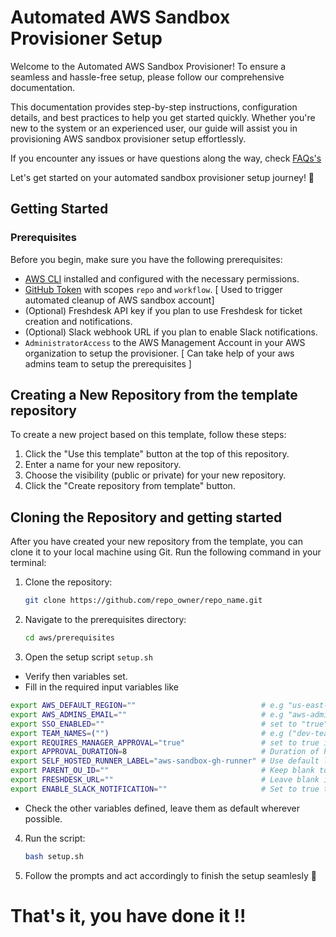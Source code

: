 # Automated AWS Sandbox Provisioner Setup

Welcome to the Automated AWS Sandbox Provisioner! To ensure a seamless and hassle-free setup, please follow our comprehensive documentation.

This documentation provides step-by-step instructions, configuration details, and best practices to help you get started quickly. Whether you're new to the system or an experienced user, our guide will assist you in provisioning AWS sandbox provisioner setup  effortlessly.

If you encounter any issues or have questions along the way, check [FAQs's](FAQ.md)


Let's get started on your automated sandbox provisioner setup journey! 🚀

## Getting Started

### Prerequisites

Before you begin, make sure you have the following prerequisites:

- [AWS CLI](https://aws.amazon.com/cli/) installed and configured with the necessary permissions.
- [GitHub Token](https://docs.github.com/en/authentication/keeping-your-account-and-data-secure/creating-a-personal-access-token) with scopes `repo` and `workflow`. [ Used to trigger automated cleanup of AWS sandbox account]
- (Optional) Freshdesk API key if you plan to use Freshdesk for ticket creation and notifications.
- (Optional) Slack webhook URL if you plan to enable Slack notifications.
- `AdministratorAccess` to the AWS Management Account in your AWS organization to setup the provisioner. [ Can take help of your aws admins team to setup the prerequisites ]

## Creating a New Repository from the template repository

To create a new project based on this template, follow these steps:

1. Click the "Use this template" button at the top of this repository.
2. Enter a name for your new repository.
3. Choose the visibility (public or private) for your new repository.
4. Click the "Create repository from template" button.

## Cloning the Repository and getting started
After you have created your new repository from the template, you can clone it to your local machine using Git. Run the following command in your terminal:

1. Clone the repository:
   ```bash
   git clone https://github.com/repo_owner/repo_name.git
   ```

2. Navigate to the prerequisites directory:
   ```bash
   cd aws/prerequisites
   ```
3. Open the setup script `setup.sh`
- Verify then variables set.
- Fill in the required input variables like
```bash
export AWS_DEFAULT_REGION=""                            # e.g "us-east-1" Identity Center default region used by management account
export AWS_ADMINS_EMAIL=""                              # e.g "aws-admins@yourdomain.com" AWS admins DL required during sandbox account setup
export SSO_ENABLED=""                                   # set to "true" if your organization has SSO enabled and uses AWS IAM Identity center or set to false
export TEAM_NAMES=("")                                  # e.g ("dev-team" "qa-team" "devops-team") [ Please use the same syntax as example ]
export REQUIRES_MANAGER_APPROVAL="true"                 # set to true if approval is required for sandbox account of duration more than APPROVAL_DURATION hours duration
export APPROVAL_DURATION=8                              # Duration of hours of sandbox account request post which workflow requires manager's approval automatically.
export SELF_HOSTED_RUNNER_LABEL="aws-sandbox-gh-runner" # Use default label "aws-sandbox-gh-runner" to create and register a runner for the sandbox provisioner workflow. or else use already created runner by changing the label value.
export PARENT_OU_ID=""                                  # Keep blank to create the OUs under root in the organization by default.
export FRESHDESK_URL=""                                 # Leave blank if not applicable. In this case freshdesk APIs are used for ticket creation and updates. Provide freshdesk api url like 'https://your_freshdesk_domain.freshdesk.com'
export ENABLE_SLACK_NOTIFICATION=""                     # Set to true to enable slack notification in the workflows. Defaults to false
```
- Check the other variables defined, leave them as default wherever possible.
4. Run the script:
   ```bash
   bash setup.sh
   ```
5. Follow the prompts and act accordingly to finish the setup seamlesly 🚀

##
# That's it, you have done it !!